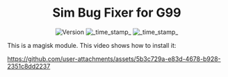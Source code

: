<h1 align="center">Sim Bug Fixer for G99</h1>

<div align="center">
  <!-- Version -->
    <img src="https://img.shields.io/badge/Version-v2.0.0-blue.svg?longCache=true&style=popout-square"
      alt="Version" />
  <!-- Min Magisk -->
    <img src="https://img.shields.io/badge/MinMagisk-20.4-red.svg?longCache=true&style=flat-square"
      alt="_time_stamp_" />
  <!-- Min KSU -->
    <img src="https://img.shields.io/badge/MinKernelSU-0.6.6-red.svg?longCache=true&style=flat-square"
      alt="_time_stamp_" /></div>

This is a magisk module. This video shows how to install it:

https://github.com/user-attachments/assets/5b3c729a-e83d-4678-b928-2351c8dd2237

